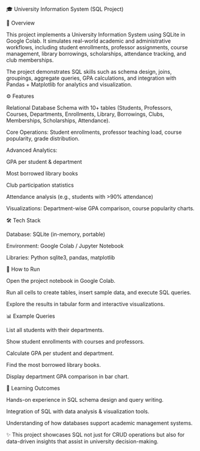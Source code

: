🎓 University Information System (SQL Project)

📌 Overview

This project implements a University Information System using SQLite in Google Colab. It simulates real-world academic and administrative workflows, including student enrollments, professor assignments, course management, library borrowings, scholarships, attendance tracking, and club memberships.

The project demonstrates SQL skills such as schema design, joins, groupings, aggregate queries, GPA calculations, and integration with Pandas + Matplotlib for analytics and visualization.

⚙️ Features

Relational Database Schema with 10+ tables (Students, Professors, Courses, Departments, Enrollments, Library, Borrowings, Clubs, Memberships, Scholarships, Attendance).

Core Operations: Student enrollments, professor teaching load, course popularity, grade distribution.

Advanced Analytics:

GPA per student & department

Most borrowed library books

Club participation statistics

Attendance analysis (e.g., students with >90% attendance)

Visualizations: Department-wise GPA comparison, course popularity charts.

🛠️ Tech Stack

Database: SQLite (in-memory, portable)

Environment: Google Colab / Jupyter Notebook

Libraries: Python sqlite3, pandas, matplotlib

🚀 How to Run

Open the project notebook in Google Colab.

Run all cells to create tables, insert sample data, and execute SQL queries.

Explore the results in tabular form and interactive visualizations.

📊 Example Queries

List all students with their departments.

Show student enrollments with courses and professors.

Calculate GPA per student and department.

Find the most borrowed library books.

Display department GPA comparison in bar chart.

🎯 Learning Outcomes

Hands-on experience in SQL schema design and query writing.

Integration of SQL with data analysis & visualization tools.

Understanding of how databases support academic management systems.

✨ This project showcases SQL not just for CRUD operations but also for data-driven insights that assist in university decision-making.
